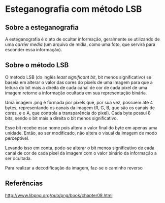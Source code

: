 # Esteganografia com método LSB

## Sobre a esteganografia
A esteganografia é o ato de ocultar informação, geralmente se utilizando de uma *carrier media* (um arquivo de mídia, como uma foto, que servirá para esconder essa informação).

## Sobre o método LSB
O método LSB (do inglês *least significant bit*, bit menos significativo) se baseia em alterar o valor das cores do pixels de uma imagem para que a leitura do bit mais a direita de cada canal de cor de cada pixel de uma imagem retorne a informação ocultada em sua representação binária.

Uma imagem .png é formada por pixels que, por sua vez, possuem até 4 bytes, representando os canais da imagem (R, G, B, que são os canais de cores, e o A, que controla a transparência do pixel). Cada byte possui 8 bits, sendo o bit mais a direita o bit menos significativo.

Esse bit recebe esse nome pois altera o valor final do byte em apenas uma unidade. Então, ao ser modificado, não altera o visual da imagem de modo perceptível.

Levando isso em conta, pode-se alterar o bit menos significativo de cada canal de cor de cada pixel da imagem com o valor binário da informação a ser ocultada.

Para realizar a decodificação da imagem, faz-se o caminho reverso

## Referências

http://www.libpng.org/pub/png/book/chapter08.html